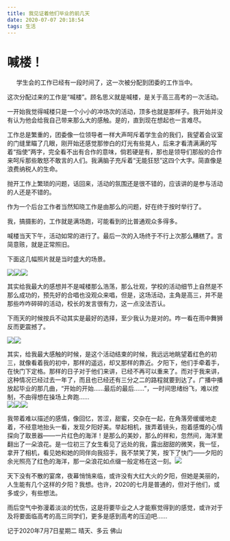 ```yaml
---
title: 我见证着他们毕业的前几天
date: 2020-07-07 20:18:54
tags: 生活
---
```

# **喊楼！**

`	`学生会的工作已经有一段时间了，这一次被分配到团委的工作当中。

这次分配过来的工作是“喊楼”。顾名思义就是喊楼，是关于高三高考的一次活动。

一开始我觉得喊楼只是一个小小的冲场次的活动，顶多也就是那样子。我开始并没有认为他会给我自己带来那么大的感触。是的，直到现在想起也一言难尽。

工作总是繁重的，团委像一位领导者一样大声呵斥着学生会的我们，我望着会议室的门缝里瞄了几眼，刚开始还感觉那惨白的灯光有些晃人，后来才看清满满的写着“指使”两字，完全看不出有合作的意味，倘若硬是有，那也是领导们那般的合作来呵斥那些敢怒不敢言的人们。我满脑子充斥着“无能狂怒”这四个大字。简直像是浪费纳税人的生命。

抛开工作上繁琐的问题，话回来，活动的氛围还是很不错的，应该讲的是参与活动的人还是不错的。

作为一个后台工作者当然知晓工作是由那么的问题，好在终于按时举行了。

我，搞摄影的，工作就是满场跑，可能看到的比普通观众多得多。

喊楼当天下午，活动如常的进行了。最后一次的入场终于不行上次那么糟糕了。言简意赅，就是正常照旧。

下面这几幅照片就是当时盛大的场景。

![](Aspose.Words.8aa13d94-87d7-4501-b78a-325f6fdef962.001.jpeg)![](Aspose.Words.8aa13d94-87d7-4501-b78a-325f6fdef962.002.jpeg)![](Aspose.Words.8aa13d94-87d7-4501-b78a-325f6fdef962.003.jpeg)

其实给我最大的感想并不是喊楼那么浩荡，那么壮观，学校的活动细节上自然是不那么成功的，预先好的合唱也没观众来唱，但是，这场活动，主角是高三，并不是那些咋咋碎碎的活动，校长的发言很有力，这一点没法否认。

下雨天的时候按兵不动其实是最好的选择，至少我认为是对的。咋一看在雨中舞狮反而更震撼了。

![](Aspose.Words.8aa13d94-87d7-4501-b78a-325f6fdef962.003.jpeg)![](Aspose.Words.8aa13d94-87d7-4501-b78a-325f6fdef962.003.jpeg)

其实，给我最大感触的时候，是这个活动结束的时候，我远远地眺望着红色的初三，就像看着我的初中，那样的遥远，却又那样的靠近。夕阳下，他们手牵着手，在快门下定格。那样的日子对于他们来讲，已经不再可以重来了。而对于我来讲，这种情况已经过去一年了，而且也已经还有三分之二的路程就要到达了。广播中播放起毕业的那几曲，“开始的开始……最后的最后……”，一时间思绪纷飞，难以控制，不由得想在操场上奔跑……  
![](Aspose.Words.8aa13d94-87d7-4501-b78a-325f6fdef962.004.jpeg)![](Aspose.Words.8aa13d94-87d7-4501-b78a-325f6fdef962.005.jpeg)![](Aspose.Words.8aa13d94-87d7-4501-b78a-325f6fdef962.003.jpeg)

我带着难以描述的感情，像回忆，苦涩，甜蜜，交杂在一起，在角落旁缓缓地走着，不经意地抬头一看，发现夕阳好美。举起相机，拨弄着镜头，抱着感慨的心情探向了取景器——一片红色的海洋！是那么的美妙，那么的祥和，忽然间，海洋里翻出了一朵浪花。是一位初三了女生看见了远处的我，露出甜甜的微笑，我一怔，拿开了相机，看见她和她的同伴向我招手，我不禁笑了笑，按下了快门——夕阳的余光照亮了红色的海洋，那一朵浪花如点缀一般定格在这一刻。![](Aspose.Words.8aa13d94-87d7-4501-b78a-325f6fdef962.006.jpeg)

天下没有不散的宴席，夜幕悄悄来临，或许没有大红大火的夕阳，但她是美丽的，人生能有几个这样的夕阳？我想。也许，2020的七月是普通的，但对于他们，或多或少，有些想法。

雨后空气中弥漫着淡淡的忧伤，这是将要毕业之人才能察觉得到的感觉，或许对于及将要面临高考的高三同学们，更多是感到高考的压迫吧……

记于2020年7月7日星期二	晴天、多云	佛山